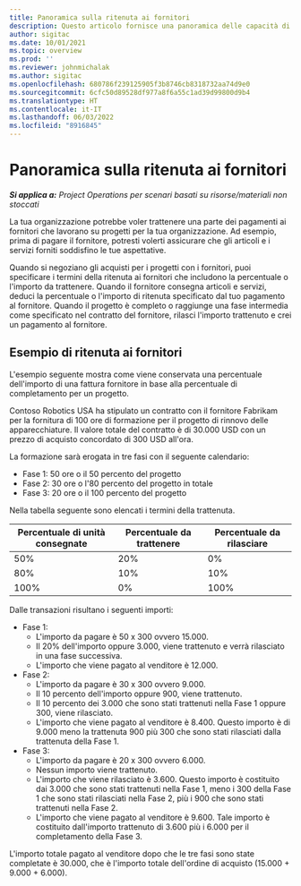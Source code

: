 ```yaml
---
title: Panoramica sulla ritenuta ai fornitori
description: Questo articolo fornisce una panoramica delle capacità di ritenuta ai fornitori.
author: sigitac
ms.date: 10/01/2021
ms.topic: overview
ms.prod: ''
ms.reviewer: johnmichalak
ms.author: sigitac
ms.openlocfilehash: 680786f239125905f3b8746cb8318732aa74d9e0
ms.sourcegitcommit: 6cfc50d89528df977a8f6a55c1ad39d99800d9b4
ms.translationtype: HT
ms.contentlocale: it-IT
ms.lasthandoff: 06/03/2022
ms.locfileid: "8916845"
---
```

# <a name="vendor-retention-overview"></a>Panoramica sulla ritenuta ai fornitori

_**Si applica a:** Project Operations per scenari basati su risorse/materiali non stoccati_

La tua organizzazione potrebbe voler trattenere una parte dei pagamenti ai fornitori che lavorano su progetti per la tua organizzazione. Ad esempio, prima di pagare il fornitore, potresti volerti assicurare che gli articoli e i servizi forniti soddisfino le tue aspettative.

Quando si negoziano gli acquisti per i progetti con i fornitori, puoi specificare i termini della ritenuta ai fornitori che includono la percentuale o l'importo da trattenere. Quando il fornitore consegna articoli e servizi, deduci la percentuale o l'importo di ritenuta specificato dal tuo pagamento al fornitore. Quando il progetto è completo o raggiunge una fase intermedia come specificato nel contratto del fornitore, rilasci l'importo trattenuto e crei un pagamento al fornitore.

## <a name="vendor-retention-example"></a>Esempio di ritenuta ai fornitori

L'esempio seguente mostra come viene conservata una percentuale dell'importo di una fattura fornitore in base alla percentuale di completamento per un progetto.

Contoso Robotics USA ha stipulato un contratto con il fornitore Fabrikam per la fornitura di 100 ore di formazione per il progetto di rinnovo delle apparecchiature. Il valore totale del contratto è di 30.000 USD con un prezzo di acquisto concordato di 300 USD all'ora.

La formazione sarà erogata in tre fasi con il seguente calendario:

- Fase 1: 50 ore o il 50 percento del progetto
- Fase 2: 30 ore o l'80 percento del progetto in totale
- Fase 3: 20 ore o il 100 percento del progetto

Nella tabella seguente sono elencati i termini della trattenuta.

| **Percentuale di unità consegnate** | **Percentuale da trattenere** | **Percentuale da rilasciare** |
| --- | --- | --- |
| 50% | 20% | 0% |
| 80% | 10% | 10% |
| 100% | 0% | 100% |

Dalle transazioni risultano i seguenti importi:

- Fase 1:
  - L'importo da pagare è 50 x 300 ovvero 15.000.
  - Il 20% dell'importo oppure 3.000, viene trattenuto e verrà rilasciato in una fase successiva.
  - L'importo che viene pagato al venditore è 12.000.
- Fase 2:
  - L'importo da pagare è 30 x 300 ovvero 9.000.
  - Il 10 percento dell'importo oppure 900, viene trattenuto.
  - Il 10 percento dei 3.000 che sono stati trattenuti nella Fase 1 oppure 300, viene rilasciato.
  - L'importo che viene pagato al venditore è 8.400. Questo importo è di 9.000 meno la trattenuta 900 più 300 che sono stati rilasciati dalla trattenuta della Fase 1.
- Fase 3:
  - L'importo da pagare è 20 x 300 ovvero 6.000.
  - Nessun importo viene trattenuto.
  - L'importo che viene rilasciato è 3.600. Questo importo è costituito dai 3.000 che sono stati trattenuti nella Fase 1, meno i 300 della Fase 1 che sono stati rilasciati nella Fase 2, più i 900 che sono stati trattenuti nella Fase 2.
  - L'importo che viene pagato al venditore è 9.600. Tale importo è costituito dall'importo trattenuto di 3.600 più i 6.000 per il completamento della Fase 3.

L'importo totale pagato al venditore dopo che le tre fasi sono state completate è 30.000, che è l'importo totale dell'ordine di acquisto (15.000 + 9.000 + 6.000).
